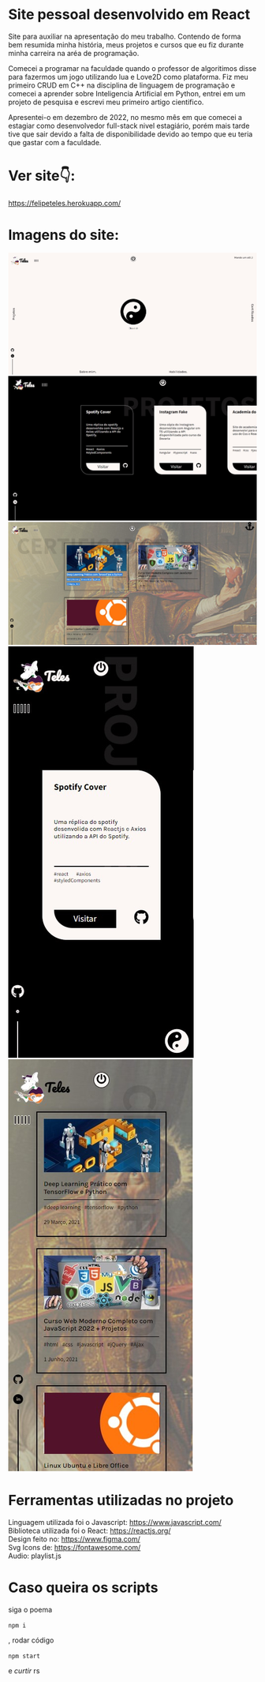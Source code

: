 # Site pessoal desenvolvido em React

Site para auxiliar na apresentação do meu trabalho. Contendo de forma bem resumida minha história, meus projetos e cursos que eu fiz durante minha carreira na aréa de programação.

Comecei a programar na faculdade quando o professor de algoritimos disse para fazermos um jogo utilizando lua e Love2D como plataforma. Fiz meu primeiro CRUD em C++ na disciplina de linguagem de programação e comecei a aprender sobre Inteligencia Artificial em Python, entrei em um projeto de pesquisa e escrevi meu primeiro artigo cientifico.

Apresentei-o em dezembro de 2022, no mesmo mês em que comecei a estagiar como desenvolvedor full-stack nivel estagiário, porém mais tarde tive que sair devido a falta de disponibilidade devido ao tempo que eu teria que gastar com a faculdade.

# Ver site👇: <br />
https://felipeteles.herokuapp.com/

# Imagens do site:
![HOME](img/home.jpg)
![PROJETOS](img/projetos.jpg)
![CERTIFICADOS](img/certificados.jpg)
![PROJETOS_MOBILE](img/projetos_mobile.jpg)
![CERTIFICADOS_MOBILE](img/certificados_mobile.jpg)

# Ferramentas utilizadas no projeto

Linguagem utilizada foi o Javascript: https://www.javascript.com/ <br />
Biblioteca utilizada foi o React: https://reactjs.org/ <br />
Design feito no: https://www.figma.com/ <br />
Svg Icons de: https://fontawesome.com/  <br />
Audio: playlist.js <br />


# Caso queira os scripts 

siga o poema

`npm i`

, rodar código

`npm start`

e _curtir_ rs
